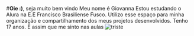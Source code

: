 #**Oie :)**, seja muito bem vindo
Meu nome é Giovanna
Estou estudando o Alura na E.E Francisco Brasiliense Fusco.
Utilizo esse espaço para minha organização e compartilhamento dos meus projetos desenvolvidos.
Tenho 17 anos. È assim que me sinto nas aulas
![triste](https://media.tenor.com/1REd-41fSoYAAAAM/sleepy-sleepy-cat.gif)
